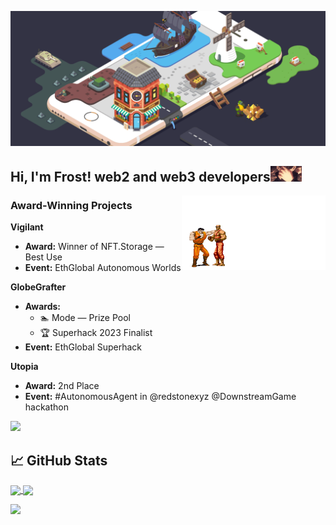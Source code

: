 ![](./4.gif)
<h2> Hi, I'm Frost! web2 and web3 developers<img src="./wutaiowu.gif" width="50"></h2>


<img align='right' src="./3.gif" width="230" >

### Award-Winning Projects

**Vigilant**
- **Award:** Winner of NFT.Storage — Best Use
- **Event:** EthGlobal Autonomous Worlds

**GlobeGrafter**
- **Awards:** 
  - 🏊 Mode — Prize Pool
  - 🏆 Superhack 2023 Finalist
- **Event:** EthGlobal Superhack

**Utopia**
- **Award:** 2nd Place
- **Event:** #AutonomousAgent in @redstonexyz @DownstreamGame hackathon


![](./woqishanyi.gif)

## &#x1f4c8; GitHub Stats

<a href="https://github.com/FrostStarBook">
  <img align="center" src="https://github-readme-stats.vercel.app/api/top-langs/?theme=great-gatsby&username=FrostStarBook&layout=compact&" />
</a>
<a href="https://github.com/FrostStarBook">
  <img align="center" src="https://github-readme-stats.vercel.app/api?show_icons=true&line_height=27&theme=great-gatsby&username=FrostStarBook&layout=compact"/>
</a>

![](./5.gif)